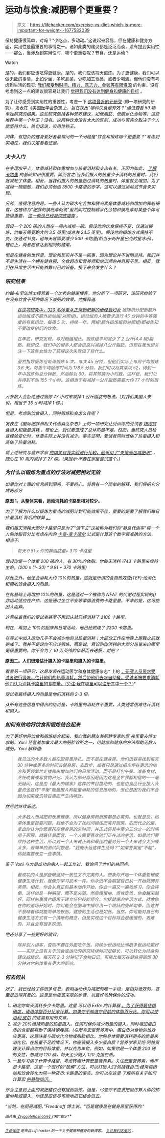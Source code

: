 # 运动与饮食:减肥哪个更重要？

> 原文：<https://lifehacker.com/exercise-vs-diet-which-is-more-important-for-weight-l-1677532039>

保持健康很简单，对吗？“少吃点，多动动。”这说起来容易，但在健康和健身方面，实用性是最重要的事情之一。诸如此类的建议都是泛泛而谈，没有提到实用性——那么，当涉及到实用性时，哪个更重要呢？节食，还是运动？

Watch

是的，我们都应该吃得更健康。是的，我们应该每天锻炼。为了更健康，我们可以做无数的事情，比如少坐，多吃蔬菜，少吃加工食品，或者少喝酒。但他们没有考虑到生活的现实: [我们都受到时间、精力、意志力、金钱等有限资源](http://dicktalens.com/the-word-healthy-sucks/) 的约束。没有考虑到这一点的建议很容易让我们 [觉得我们没有达到健身和健康的目标](https://lifehacker.com/how-to-start-exercising-when-youre-already-overweight-1521317096) 。

为了让你感受到实用性的重要性，考虑一下 [这项最近的元研究](http://jama.jamanetwork.com/article.aspx?articleid=1900510) (即一项研究的研究)，发表在《美国医学会杂志*上，旨在找出“哪种饮食最有效？”通过查看 59 项单独研究的结果。这些研究包括各种营养建议，如低脂肪、低碳水化合物等。这些推荐中哪一个称王？没有。这两种饮食没有太大的区别，成功与否完全取决于个人能坚持什么。换句话说，*实用性*称王。*

*同样，有抱负的健身爱好者最常问的一个问题是“饮食和锻炼哪个更重要？”考虑到实用性，我们决定看看证据。*

### ***大卡入门*** 

*在生理水平上，体重减轻和体重增加与热量消耗和支出有关。正因为如此， [了解卡路里](http://www.fitocracy.com/knowledge/weight-loss-101/) 的基础知识很重要。简而言之:当我们摄入的热量少于消耗的热量时，我们就减轻了体重。相反，当我们摄入的热量超过消耗的热量时，体重就会增加。为了减掉一磅脂肪，我们必须创造 3500 卡路里的赤字，这可以通过运动或节食来实现。*

*另外，值得注意的是，一些人认为碳水化合物和胰岛素是体重减轻和增加的罪魁祸首，这被称为“肥胖的胰岛素假说”虽然同时控制碳水化合物和胰岛素对某些个体可能很重要， [*这一假设已经被彻底揭穿*](http://wholehealthsource.blogspot.com/2011/08/carbohydrate-hypothesis-of-obesity.html) *。**

*假设一个 200 磅的人想在一周内减掉一磅。假设他的饮食保持不变，仅通过锻炼，他每天需要跑大约 3.5 英里(或总共 24.5 英里)。假设他的锻炼方式保持不变，仅通过节食，他每天就需要减少 500 卡路里(相当于两杯星巴克的星冰乐)。理论上，两者应该达到相同的结果。*

*但是在健身的世界里，理论和现实并不是一回事，因为理论并不说明坚持。我们并不是生活在一个拥有健身房、全食超市和营养师和培训师的神奇房子里。相反，我们在日常生活中只能依靠自己的设备。接下来会发生什么？*

### ***研究结果***

*约翰·布里法博士经营着一个优秀的健康博客，他分析了一项研究，该研究检验了在没有饮食干预的情况下减肥的效果。他解释道:*

> *[*在这项研究中，320 名体重从正常到肥胖的绝经后妇女*](http://www.nature.com/ijo/journal/v35/n3/full/ijo2010147a.html) *被随机分配到额外运动组或不额外运动组(对照组)。运动组的人被要求进行 45 分钟的中等强度的有氧运动，每周 5 次，持续一年。两组(额外锻炼组和对照组)都被告知不要改变他们的饮食。**
> 
> *在年底，研究发现，与对照组相比，锻炼组平均减少了 2 公斤(4.4 磅)脂肪。我想说，我们中的很多人都会很高兴减掉几公斤脂肪。但现在我也想关注一下这些女性为了获得这次失败做了些什么。*
> 
> *虽然指导锻炼组每周锻炼 5 次，每次 45 分钟，但他们实际上每周平均锻炼 3.6 天。每周平均锻炼时间为 178.5 分钟。我们可以将其乘以 52，得到一年中锻炼的总分钟数，然后除以 60，将其转换为小时数。这样做，我们总共得到不到 155 个小时。这相当于每减掉一公斤脂肪需要大约 77 小时的锻炼。*

*大多数人会拒绝通过锻炼 77 小时来减掉 1 公斤脂肪的想法。(对我们美国人来说，相当于 35 小时减掉 1 磅。)*

*但是，考虑到饮食摄入，同时锻炼*和*会怎么样呢？*

*发表在《国际肥胖和相关代谢紊乱杂志》上的一项研究让受训练的受试者 [跟踪饮食摄入和能量消耗](http://www.ncbi.nlm.nih.gov/pubmed/9578242) 。理论上，受试者造成了总体热量不足。然而，当研究人员检查经验变化时，体重实际上并没有减少。事实证明，受试者同时低估了热量摄入和高估了热量消耗。*

*将上述研究与营养学家 [的搞笑自我实验进行比较，他采用了“夹馅面包减肥法”](http://www.cnn.com/2010/HEALTH/11/08/twinkie.diet.professor/) ，随后在 10 周内减掉了 27 磅。(亲提示:不要在家里尝试这个。)*

### ***为什么以锻炼为重点的疗法对减肥相对无效***

*如果你对上面的信息感到困惑，不要担心。背后有一个简单的解释，我们将把它分成两部分*

**原因 1。从整体来看，运动消耗的卡路里相对较少。**

*为了了解为什么以锻炼为重点的减肥计划可能效果不佳，重要的是要了解我们每日热量消耗 背后的核算 [。](http://www.bodyrecomposition.com/fat-loss/how-to-estimate-maintenance-caloric-intake.html/)*

*我们每天消耗大部分卡路里只是为了“活下去”这被称为我们的“静息代谢率”将一个人的体脂百分比考虑在内的 [卡奇-麦卡德尔](http://en.wikipedia.org/wiki/Basal_metabolic_rate) 公式是计算这个数字最准确的方法，相当于:*

> *每天 9.81 x 你的非脂肪量+ 370 卡路里*

*假设你是一个体重 200 磅的人，有 30%的体脂。你每天消耗 1743 卡路里来维持生命。(200 x (1-.30) * 9.81 + 370 卡路里)*

*除此之外，他还会消耗大约 10%的热量，这就是所谓的食物热效应(TEF):他消化和吸收饮食摄入的热量。*

*在此基础上再增加 10%的热量，这是通过一个被称为 NEAT 的代谢过程实现的()非运动适应性产热。这是通过坐立不安等事情浪费的卡路里量。不幸的是，这可能因人而异。*

*这意味着我们的受试者甚至不用起床就已经消耗了 2100 卡路里。*

*现在，再加上 10%的起床和日常活动，他已经燃烧了 2300 卡路里。*

*在等式中加入运动几乎不会减少他的总热量消耗；大部分工作在他穿上跑鞋之前就完成了。我并不是说你不应该锻炼，而是说，意识到你消耗的大部分热量来自哪里是很重要的。你不会为了 10 万英镑的年薪而去送报，对吧？*

**原因二。人们很难估计摄入的卡路里和摄入的卡路里。**

*看看另一项研究，这是发表在*运动医学和身体健康杂志* 上的 [，研究人员要求受试者进行锻炼，估计他们的热量消耗，然后带他们去吃自助餐。受试者被要求消耗他们认为消耗卡路里的食物量。(旁注:我在哪里可以注册其中一个？)](http://www.ncbi.nlm.nih.gov/pubmed/21178922)*

*受试者最终摄入的热量是他们消耗的 2-3 倍。*

*从所有这些信息中得出的结论是，卡路里的消耗并不重要，人类通常很难估计消耗和摄入。*

### ***如何有效地将饮食和锻炼结合起来***

*为了更好地将饮食和锻炼结合起来，我向我的朋友兼肥胖专家约尼·弗里霍夫博士求助。Yoni 经营着加拿大最大的肥胖诊所之一，用健康和健身的方法帮助无数人减肥。Yoni 解释道:*

> *我见过的大多数人都在厨房里挣扎，而不是在健身房。他们很容易找到每天 30 分钟或更多的时间去健身房，去散步，或者只是通过把车停在更远的地方和更频繁地走楼梯来增加他们的日常活动，而不是打包午餐、准备食材、烹饪晚餐或写食物日记。我认为部分原因是因为这是全世界都相信的——毫无疑问，这是由《最大的输家》这样的节目推动的，也是由食品行业投入大量资金宣传“平衡”能量摄入和能量消耗的信息推动的，但也是因为我们不会因为切菜或洗特百惠而产生内啡肽。*

*然后他继续阐述。*

> *大多数人想减肥和改善健康，所以健身房和厨房都是必需的。也就是说，如果体重是首要问题，我绝不会为了找时间锻炼而离开厨房。取而代之的是，拿出你认为你愿意花在健身房的总时间，并正式将其中至少三分之一的时间用于厨房。就最佳量而言，一个人需要喜欢他们正在过的生活，如果他们要维持这种生活，所以对一个人来说正确和最佳的量对另一个人来说会太少或太多。最简单的测试问题是，“我能永远这样生活吗？”如果答案是“不能”，你就需要改变一些事情。*

*鉴于 Yoni 与大量成功的病人一起工作过，我询问了他们的共同点。*

> *最成功的人是那些既坚持一致性又不完美的人。想象你开始一个体重管理或健康生活计划，就像你学习武术一样。你永远不会期望自己从一开始就拥有黑带。相反，你会从真正的基本动作开始，你会一遍又一遍地练习，你会摔倒，这样做是一种期望，而不是失望。然后慢慢地，但肯定地，你会越来越好。同样的事情也适用于建立任何技能组合，包括健康的生活方式，就像你在你的道场开始时，你可能会在脑海中描绘出一个跳跃的旋转勾拳，但这并不意味着你就能简单地做到。健康的生活也是如此。当然，你可能对自己的健康生活方式有一个清晰的概念，但是实现这个目标将会是缓慢的，艰难的，并且会有很多跌倒。*

*他还分享了一些更好的建议。*

> *除非别人请客，否则不要在外面吃午饭。持续少做运动比间歇多做运动更好——实际上没有关于饮食或运动的研究持续时间足够长，可以转化为终身的建议或结论。每天花 2-3 分钟记下食物日记，可能比每天在健身房锻炼 30 分钟对你的体重有更大的影响。*

### ***何去何从***

*好了，我已经给了你很多信息，表明运动作为减肥的唯一手段，是相对低效的，甚至是适得其反的。这里是你应该采取的步骤，以最好地确保你的成功。*

1.  *确定你每天消耗多少卡路里。这里 可以用 ExRx 的计算器 [。为了获得最佳精确度，请用体脂百分比来计算。如果你不知道你目前的体脂百分比，你可以使用利·皮尔](http://www.exrx.net/Calculators/CalRequire.html) 的这篇有用的文章。*
2.  *减少 20%维持热量的热量摄入。任何时候你减少热量的摄入，同时增加蛋白质的含量都有助于保持饱腹感。(在所有宏量营养素中，蛋白质对食物的热效应更高，这意味着与碳水化合物或脂肪相比，你的身体需要消耗更多的能量来消化它。在热量不足的情况下，你应该摄入多少蛋白质？营养学家艾伦·阿拉贡建议计算出你的目标体重，并以克为单位。例如，如果你是一个体重 200 磅的女性，想减到 120 磅，每天至少摄入 120 克蛋白质。*
3.  *一旦你习惯了计算卡路里，考虑转而计算宏量营养素。关注宏量营养素，而不是卡路里，这是一个很好的“破解”方法，可以打破人们(包括我自己)经常将运动和饮食转化为同一种货币:卡路里的事实。你可以在这里 了解所有关于如何计算宏 [的基础知识。](http://ontheregimen.com/2013/10/15/how-to-count-your-macros-a-comprehensive-guide/)*

*你会注意到上面的减肥建议没有提到锻炼。但是，尽管你不应该把锻炼算入你的热量消耗或摄入，你还是应该尽可能地把它结合进去。*

*“当然，在厨房减肥，”Freedhoff 博士说。"但是健康是在健身房里获得的."*

*<small>*图片由*</small>[<small>*【zyggotehasnoble】*</small>](http://www.shutterstock.com/pic.mhtml?id=166082600&src=id)<small>*(快门锁定*</small>*

* * *

*[*<small>生命体征</small>*](http://vitals.lifehacker.com/) <small>*是来自 Lifehacker 的一个关于健康和健身的新博客。*</small> [*<small>关注我们这里的</small>*](https://twitter.com/VitalsLH) *<small>。</small>**
